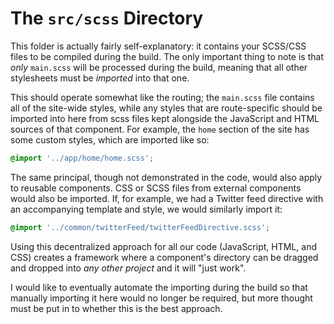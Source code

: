 # The `src/scss` Directory

This folder is actually fairly self-explanatory: it contains your SCSS/CSS files to be compiled during the build.
The only important thing to note is that *only* `main.scss` will be processed during the build, meaning that all
other stylesheets must be *imported* into that one.

This should operate somewhat like the routing; the `main.scss` file contains all of the site-wide styles, while
any styles that are route-specific should be imported into here from scss files kept alongside the JavaScript
and HTML sources of that component. For example, the `home` section of the site has some custom styles, which
are imported like so:

```css
@import '../app/home/home.scss';
```

The same principal, though not demonstrated in the code, would also apply to reusable components. CSS or SCSS
files from external components would also be imported. If, for example, we had a Twitter feed directive with
an accompanying template and style, we would similarly import it:

```css
@import '../common/twitterFeed/twitterFeedDirective.scss';
```

Using this decentralized approach for all our code (JavaScript, HTML, and CSS) creates a framework where a
component's directory can be dragged and dropped into *any other project* and it will "just work".

I would like to eventually automate the importing during the build so that manually importing it here would no
longer be required, but more thought must be put in to whether this is the best approach.
